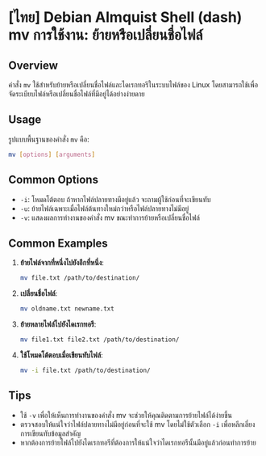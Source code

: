 # [ไทย] Debian Almquist Shell (dash) mv การใช้งาน: ย้ายหรือเปลี่ยนชื่อไฟล์

## Overview
คำสั่ง `mv` ใช้สำหรับย้ายหรือเปลี่ยนชื่อไฟล์และไดเรกทอรีในระบบไฟล์ของ Linux โดยสามารถใช้เพื่อจัดระเบียบไฟล์หรือเปลี่ยนชื่อไฟล์ที่มีอยู่ได้อย่างง่ายดาย

## Usage
รูปแบบพื้นฐานของคำสั่ง `mv` คือ:

```bash
mv [options] [arguments]
```

## Common Options
- `-i`: โหมดโต้ตอบ ถ้าหากไฟล์ปลายทางมีอยู่แล้ว จะถามผู้ใช้ก่อนที่จะเขียนทับ
- `-u`: ย้ายไฟล์เฉพาะเมื่อไฟล์ต้นทางใหม่กว่าหรือไฟล์ปลายทางไม่มีอยู่
- `-v`: แสดงผลการทำงานของคำสั่ง mv ขณะทำการย้ายหรือเปลี่ยนชื่อไฟล์

## Common Examples
1. **ย้ายไฟล์จากที่หนึ่งไปยังอีกที่หนึ่ง**:
   ```bash
   mv file.txt /path/to/destination/
   ```

2. **เปลี่ยนชื่อไฟล์**:
   ```bash
   mv oldname.txt newname.txt
   ```

3. **ย้ายหลายไฟล์ไปยังไดเรกทอรี**:
   ```bash
   mv file1.txt file2.txt /path/to/destination/
   ```

4. **ใช้โหมดโต้ตอบเมื่อเขียนทับไฟล์**:
   ```bash
   mv -i file.txt /path/to/destination/
   ```

## Tips
- ใช้ `-v` เพื่อให้เห็นการทำงานของคำสั่ง mv จะช่วยให้คุณติดตามการย้ายไฟล์ได้ง่ายขึ้น
- ตรวจสอบให้แน่ใจว่าไฟล์ปลายทางไม่มีอยู่ก่อนที่จะใช้ mv โดยไม่ใช้ตัวเลือก `-i` เพื่อหลีกเลี่ยงการเขียนทับข้อมูลสำคัญ
- หากต้องการย้ายไฟล์ไปยังไดเรกทอรีที่ต้องการให้แน่ใจว่าไดเรกทอรีนั้นมีอยู่แล้วก่อนทำการย้าย